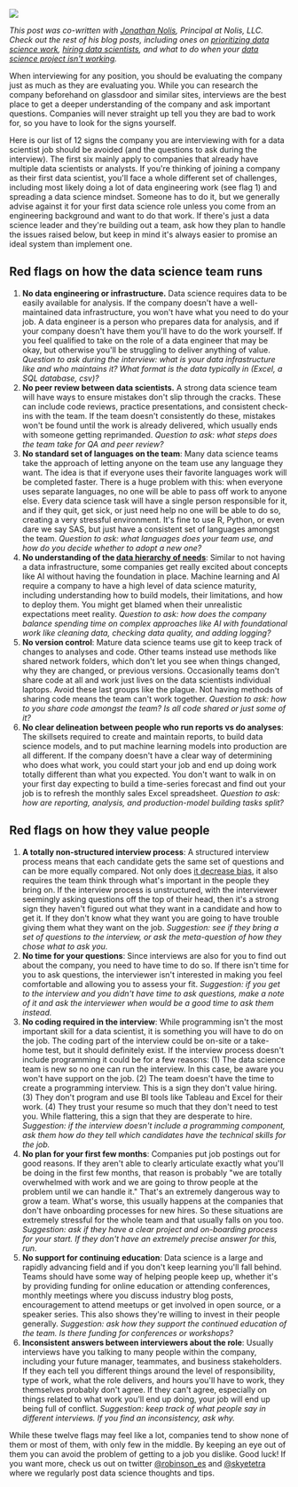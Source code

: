 ![](http://robinsones.github.io/images/red-flag-painting.jpg)

_This post was co-written with [Jonathan Nolis](https://jnolis.com/), Principal at Nolis, LLC. Check out the rest of his blog posts, including ones on [prioritizing data science work](https://towardsdatascience.com/prioritizing-data-science-work-936b3765fd45), [hiring data scientists](https://medium.com/@skyetetra/hiring-data-scientists-part-1-2813ba44be9b), and what to do when your [data science project isn't working](https://medium.com/@skyetetra/so-your-data-science-project-isnt-working-7bf57e3f12f1)._

When interviewing for any position, you should be evaluating the company just as much as they are evaluating you. While you can research the company beforehand on glassdoor and similar sites, interviews are the best place to get a deeper understanding of the company and ask important questions. Companies will never straight up tell you they are bad to work for, so you have to look for the signs yourself. 

Here is our list of 12 signs the company you are interviewing with for a data scientist job should be avoided (and the questions to ask during the interview). The first six mainly apply to companies that already have multiple data scientists or analysts. If you're thinking of joining a company as their first data scientist, you'll face a whole different set of challenges, including most likely doing a lot of data engineering work (see flag 1) and spreading a data science mindset. Someone has to do it, but we generally advise against it for your first data science role unless you come from an engineering background and want to do that work. If there's just a data science leader and they're building out a team, ask how they plan to handle the issues raised below, but keep in mind it's always easier to promise an ideal system than implement one. 

## Red flags on how the data science team runs

  1. __No data engineering or infrastructure.__ Data science requires data to be easily available for analysis. If the company doesn't have a well-maintained data infrastructure, you won't have what you need to do your job. A data engineer is a person who prepares data for analysis, and if your company doesn't have them you'll have to do the work yourself. If you feel qualified to take on the role of a data engineer that may be okay, but otherwise you'll be struggling to deliver anything of value. _Question to ask during the interview: what is your data infrastructure like and who maintains it? What format is the data typically in (Excel, a SQL database, csv)?_
  2. __No peer review between data scientists.__ A strong data science team will have ways to ensure mistakes don't slip through the cracks. These can include code reviews, practice presentations, and consistent check-ins with the team. If the team doesn't consistently do these, mistakes won't be found until the work is already delivered, which usually ends with someone getting reprimanded. _Question to ask: what steps does the team take for QA and peer review?_
  3. __No standard set of languages on the team__: Many data science teams take the approach of letting anyone on the team use any language they want. The idea is that if everyone uses their favorite languages work will be completed faster. There is a huge problem with this: when everyone uses separate languages, no one will be able to pass off work to anyone else. Every data science task will have a single person responsible for it, and if they quit, get sick, or just need help no one will be able to do so, creating a very stressful environment. It's fine to use R, Python, or even dare we say SAS, but just have a consistent set of languages amongst the team. _Question to ask: what languages does your team use, and how do you decide whether to adopt a new one?_
  4. __No understanding of the [data hierarchy of needs](https://hackernoon.com/the-ai-hierarchy-of-needs-18f111fcc007)__: Similar to not having a data infrastructure, some companies get really excited about concepts like AI without having the foundation in place. Machine learning and AI require a company to have a high level of data science maturity, including understanding how to build models, their limitations, and how to deploy them. You might get blamed when their unrealistic expectations meet reality. _Question to ask: how does the company balance spending time on complex approaches like AI with foundational work like cleaning data, checking data quality, and adding logging?_
  5. __No version control__: Mature data science teams use git to keep track of changes to analyses and code. Other teams instead use methods like shared network folders, which don't let you see when things changed, why they are changed, or previous versions. Occasionally teams don't share code at all and work just lives on the data scientists individual laptops. Avoid these last groups like the plague. Not having methods of sharing code means the team can't work together. _Question to ask: how to you share code amongst the team? Is all code shared or just some of it?_
  6. __No clear delineation between people who run reports vs do analyses__: The skillsets required to create and maintain reports, to build data science models, and to put machine learning models into production are all different. If the company doesn't have a clear way of determining who does what work, you could start your job and end up doing work totally different than what you expected. You don't want to walk in on your first day expecting to build a time-series forecast and find out your job is to refresh the monthly sales Excel spreadsheet. _Question to ask: how are reporting, analysis, and production-model building tasks split?_

## Red flags on how they value people

  1. __A totally non-structured interview process__: A structured interview process means that each candidate gets the same set of questions and can be more equally compared. Not only does [it decrease bias](https://hbr.org/2016/04/how-to-take-the-bias-out-of-interviews), it also requires the team think through what's important in the people they bring on. If the interview process is unstructured, with the interviewer seemingly asking questions off the top of their head, then it's a strong sign they haven't figured out what they want in a candidate and how to get it. If they don't know what they want you are going to have trouble giving them what they want on the job. _Suggestion: see if they bring a set of questions to the interview, or ask the meta-question of how they chose what to ask you._
  2. __No time for your questions__: Since interviews are also for you to find out about the company, you need to have time to do so. If there isn't time for you to ask questions, the interviewer isn't interested in making you feel comfortable and allowing you to assess your fit. _Suggestion: if you get to the interview and you didn't have time to ask questions, make a note of it and ask the interviewer when would be a good time to ask them instead._
  3. __No coding required in the interview__: While programming isn't the most important skill for a data scientist, it is something you will have to do on the job. The coding part of the interview could be on-site or a take-home test, but it should definitely exist. If the interview process doesn't include programming it could be for a few reasons: (1) The data science team is new so no one can run the interview. In this case, be aware you won't have support on the job. (2) The team doesn't have the time to create a programming interview. This is a sign they don't value hiring. (3) They don't program and use BI tools like Tableau and Excel for their work. (4) They trust your resume so much that they don't need to test you. While flattering, this a sign that they are desperate to hire. _Suggestion: if the interview doesn't include a programming component, ask them how do they tell which candidates have the technical skills for the job._
  4. __No plan for your first few months__: Companies put job postings out for good reasons. If they aren't able to clearly articulate exactly what you'll be doing in the first few months, that reason is probably "we are totally overwhelmed with work and we are going to throw people at the problem until we can handle it." That's an extremely dangerous way to grow a team. What's worse, this usually happens at the companies that don't have onboarding processes for new hires. So these situations are extremely stressful for the whole team and that usually falls on you too. _Suggestion: ask if they have a clear project and on-boarding process for your start. If they don't have an extremely precise answer for this, run._
  5. __No support for continuing education__: Data science is a large and rapidly advancing field and if you don't keep learning you'll fall behind. Teams should have some way of helping people keep up, whether it's by providing funding for online education or attending conferences, monthly meetings where you discuss industry blog posts, encouragement to attend meetups or get involved in open source, or a speaker series. This also shows they're willing to invest in their people generally. _Suggestion: ask how they support the continued education of the team. Is there funding for conferences or workshops?_
  6. __Inconsistent answers between interviewers about the role__: Usually interviews have you talking to many people within the company, including your future manager, teammates, and business stakeholders. If they each tell you different things around the level of responsibility, type of work, what the role delivers, and hours you'll have to work, they themselves probably don't agree. If they can't agree, especially on things related to what work you'll end up doing, your job will end up being full of conflict. _Suggestion: keep track of what people say in different interviews. If you find an inconsistency, ask why._
  
While these twelve flags may feel like a lot, companies tend to show none of them or most of them, with only few in the middle. By keeping an eye out of them you can avoid the problem of getting to a job you dislike. Good luck! If you want more, check us out on twitter [@robinson_es](https://twitter.com/robinson_es) and [@skyetetra](https://twitter.com/skyetetra) where we regularly post data science thoughts and tips. 
